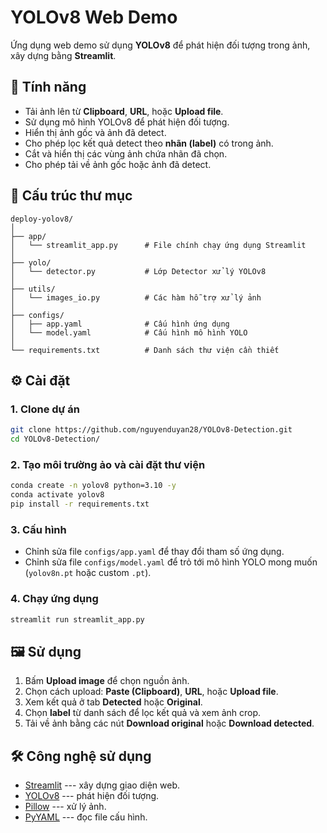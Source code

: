 # YOLOv8 Web Demo

Ứng dụng web demo sử dụng **YOLOv8** để phát hiện đối tượng trong ảnh,
xây dựng bằng **Streamlit**.

## 🚀 Tính năng

-   Tải ảnh lên từ **Clipboard**, **URL**, hoặc **Upload file**.
-   Sử dụng mô hình YOLOv8 để phát hiện đối tượng.
-   Hiển thị ảnh gốc và ảnh đã detect.
-   Cho phép lọc kết quả detect theo **nhãn (label)** có trong ảnh.
-   Cắt và hiển thị các vùng ảnh chứa nhãn đã chọn.
-   Cho phép tải về ảnh gốc hoặc ảnh đã detect.

## 📂 Cấu trúc thư mục

    deploy-yolov8/
    │
    ├── app/
    │   └── streamlit_app.py      # File chính chạy ứng dụng Streamlit
    │
    ├── yolo/
    │   └── detector.py           # Lớp Detector xử lý YOLOv8
    │
    ├── utils/
    │   └── images_io.py          # Các hàm hỗ trợ xử lý ảnh
    │
    ├── configs/
    │   ├── app.yaml              # Cấu hình ứng dụng
    │   └── model.yaml            # Cấu hình mô hình YOLO
    │
    └── requirements.txt          # Danh sách thư viện cần thiết

## ⚙️ Cài đặt

### 1. Clone dự án

``` bash
git clone https://github.com/nguyenduyan28/YOLOv8-Detection.git
cd YOLOv8-Detection/
```

### 2. Tạo môi trường ảo và cài đặt thư viện

``` bash
conda create -n yolov8 python=3.10 -y
conda activate yolov8
pip install -r requirements.txt
```

### 3. Cấu hình

-   Chỉnh sửa file `configs/app.yaml` để thay đổi tham số ứng dụng.
-   Chỉnh sửa file `configs/model.yaml` để trỏ tới mô hình YOLO mong
    muốn (`yolov8n.pt` hoặc custom `.pt`).

### 4. Chạy ứng dụng

``` bash
streamlit run streamlit_app.py
```

## 🖼️ Sử dụng

1.  Bấm **Upload image** để chọn nguồn ảnh.
2.  Chọn cách upload: **Paste (Clipboard)**, **URL**, hoặc **Upload
    file**.
3.  Xem kết quả ở tab **Detected** hoặc **Original**.
4.  Chọn **label** từ danh sách để lọc kết quả và xem ảnh crop.
5.  Tải về ảnh bằng các nút **Download original** hoặc **Download
    detected**.

## 🛠️ Công nghệ sử dụng

-   [Streamlit](https://streamlit.io/) --- xây dựng giao diện web.
-   [YOLOv8](https://docs.ultralytics.com/) --- phát hiện đối tượng.
-   [Pillow](https://pillow.readthedocs.io/) --- xử lý ảnh.
-   [PyYAML](https://pyyaml.org/) --- đọc file cấu hình.


